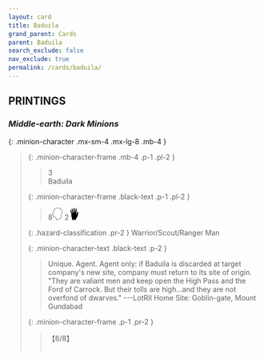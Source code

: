 ```yaml
---
layout: card
title: Baduila
grand_parent: Cards
parent: Baduila
search_exclude: false
nav_exclude: true
permalink: /cards/baduila/
---
```


## PRINTINGS


### _Middle-earth: Dark Minions_

{: .minion-character .mx-sm-4 .mx-lg-8 .mb-4 }
> {: .minion-character-frame .mb-4 .p-1 .pl-2 }
> > <div class="hazard-mp">3</div>
> > <div class="card-name">Baduila</div>
>
> {: .minion-character-frame .black-text .p-1 .pl-2 }
> > 8![](/assets/images/mind.svg) 2![](/assets/images/di.svg)
>
> {: .hazard-classification .pr-2 }
> Warrior/Scout/Ranger Man
>
> {: .minion-character-text .black-text .p-2 }
> > Unique. Agent. Agent only: if Baduila is discarded at target company's new site, company must return to its site of origin.  "They are valiant men and keep open the High Pass and the Ford of Carrock. But their tolls are high...and they are not overfond of dwarves." ---LotRII  Home Site: Goblin-gate, Mount Gundabad  
>
> {: .minion-character-frame .p-1 .pr-2 }
> > <div class="card-shield">【6/8】</div>
> > <div class="card-corruption-white">&nbsp;</div>
